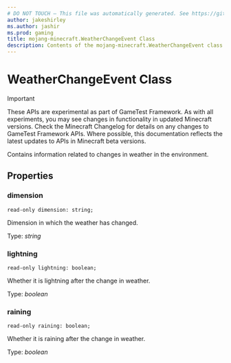 ```yaml
---
# DO NOT TOUCH — This file was automatically generated. See https://github.com/Mojang/MinecraftScriptingApiDocsGenerator to modify descriptions, examples, etc.
author: jakeshirley
ms.author: jashir
ms.prod: gaming
title: mojang-minecraft.WeatherChangeEvent Class
description: Contents of the mojang-minecraft.WeatherChangeEvent class.
---
```

# WeatherChangeEvent Class
>[!IMPORTANT]
>These APIs are experimental as part of GameTest Framework. As with all experiments, you may see changes in functionality in updated Minecraft versions. Check the Minecraft Changelog for details on any changes to GameTest Framework APIs. Where possible, this documentation reflects the latest updates to APIs in Minecraft beta versions.

Contains information related to changes in weather in the environment.

## Properties
### **dimension**
`read-only dimension: string;`

Dimension in which the weather has changed.

Type: *string*

### **lightning**
`read-only lightning: boolean;`

Whether it is lightning after the change in weather.

Type: *boolean*

### **raining**
`read-only raining: boolean;`

Whether it is raining after the change in weather.

Type: *boolean*

